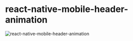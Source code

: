 # react-native-mobile-header-animation

<!-- display gif preview -->
![react-native-mobile-header-animation](./assets/preview.gif)